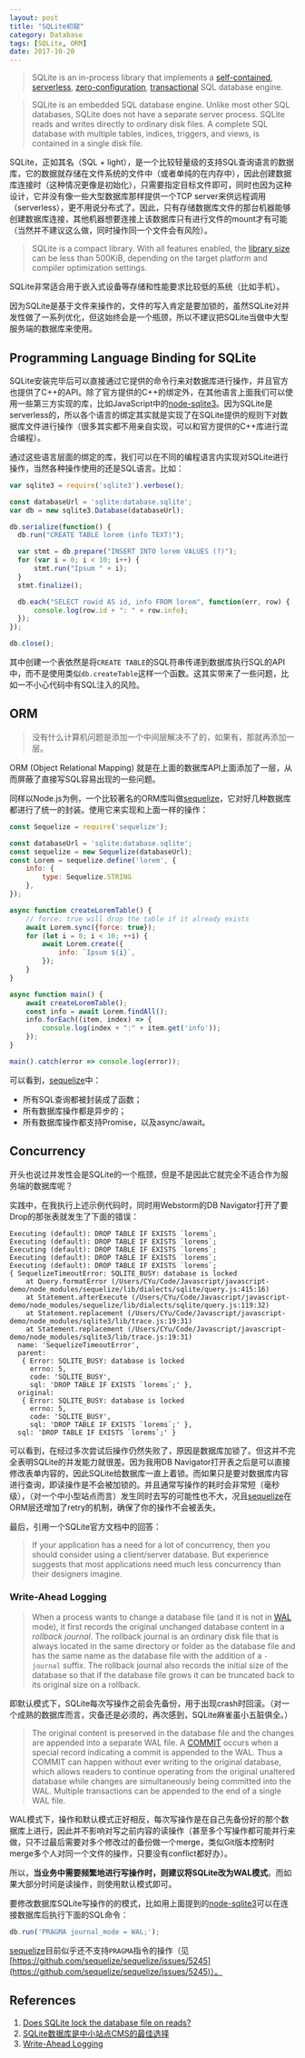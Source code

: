 ```yaml
---
layout: post
title: "SQLite初窥"
category: Database
tags: [SQLite, ORM]
date: 2017-10-20
---
```


> SQLite is an in-process library that implements a [self-contained](https://www.sqlite.org/selfcontained.html), [serverless](https://www.sqlite.org/serverless.html), [zero-configuration](https://www.sqlite.org/zeroconf.html), [transactional](https://www.sqlite.org/transactional.html) SQL database engine.

> SQLite is an embedded SQL database engine. Unlike most other SQL databases, SQLite does not have a separate server process. SQLite reads and writes directly to ordinary disk files. A complete SQL database with multiple tables, indices, triggers, and views, is contained in a single disk file. 

SQLite，正如其名（SQL + light），是一个比较轻量级的支持SQL查询语言的数据库，它的数据就存储在文件系统的文件中（或者单纯的在内存中），因此创建数据库连接时（这种情况更像是初始化），只需要指定目标文件即可，同时也因为这种设计，它并没有像一些大型数据库那样提供一个TCP server来供远程调用（serverless），更不用说分布式了。因此，只有存储数据库文件的那台机器能够创建数据库连接，其他机器想要连接上该数据库只有进行文件的mount才有可能（当然并不建议这么做，同时操作同一个文件会有风险）。

> SQLite is a compact library. With all features enabled, the [library size](https://www.sqlite.org/footprint.html) can be less than 500KiB, depending on the target platform and compiler optimization settings.

SQLite非常适合用于嵌入式设备等存储和性能要求比较低的系统（比如手机）。

因为SQLite是基于文件来操作的，文件的写入肯定是要加锁的，虽然SQLite对并发性做了一系列优化，但这始终会是一个瓶颈，所以不建议把SQLite当做中大型服务端的数据库来使用。

<!--break-->

## Programming Language Binding for SQLite ##

SQLite安装完毕后可以直接通过它提供的命令行来对数据库进行操作，并且官方也提供了C++的API。除了官方提供的C++的绑定外，在其他语言上面我们可以使用一些第三方实现的库，比如JavaScript中的[node-sqlite3](https://github.com/mapbox/node-sqlite3)。因为SQLite是serverless的，所以各个语言的绑定其实就是实现了在SQLite提供的规则下对数据库文件进行操作（很多其实都不用亲自实现，可以和官方提供的C++库进行混合编程）。

通过这些语言层面的绑定的库，我们可以在不同的编程语言内实现对SQLite进行操作，当然各种操作使用的还是SQL语言。比如：

```javascript
var sqlite3 = require('sqlite3').verbose();

const databaseUrl = 'sqlite:database.sqlite';
var db = new sqlite3.Database(databaseUrl);

db.serialize(function() {
  db.run("CREATE TABLE lorem (info TEXT)");

  var stmt = db.prepare("INSERT INTO lorem VALUES (?)");
  for (var i = 0; i < 10; i++) {
      stmt.run("Ipsum " + i);
  }
  stmt.finalize();

  db.each("SELECT rowid AS id, info FROM lorem", function(err, row) {
      console.log(row.id + ": " + row.info);
  });
});

db.close();
```

其中创建一个表依然是将`CREATE TABLE`的SQL符串传递到数据库执行SQL的API中，而不是使用类似`db.createTable`这样一个函数。这其实带来了一些问题，比如一不小心代码中有SQL注入的风险。

## ORM ##

> 没有什么计算机问题是添加一个中间层解决不了的，如果有，那就再添加一层。

ORM (Object Relational Mapping) 就是在上面的数据库API上面添加了一层，从而屏蔽了直接写SQL容易出现的一些问题。

同样以Node.js为例，一个比较著名的ORM库叫做[sequelize](https://github.com/sequelize/sequelize)，它对好几种数据库都进行了统一的封装。使用它来实现和上面一样的操作：

```javascript
const Sequelize = require('sequelize');

const databaseUrl = 'sqlite:database.sqlite';
const sequelize = new Sequelize(databaseUrl);
const Lorem = sequelize.define('lorem', {
    info: {
        type: Sequelize.STRING
    },
});

async function createLoremTable() {
    // force: true will drop the table if it already exists
    await Lorem.sync({force: true});
    for (let i = 0; i < 10; ++i) {
        await Lorem.create({
            info: `Ipsum ${i}`,
        });
    }
}

async function main() {
    await createLoremTable();
    const info = await Lorem.findAll();
    info.forEach((item, index) => {
        console.log(index + ":" + item.get('info'));
    });
}

main().catch(error => console.log(error));
```

可以看到，[sequelize](https://github.com/sequelize/sequelize)中：

- 所有SQL查询都被封装成了函数；
- 所有数据库操作都是异步的；
- 所有数据库操作都支持Promise，以及async/await。

## Concurrency ##

开头也说过并发性会是SQLite的一个瓶颈，但是不是因此它就完全不适合作为服务端的数据库呢？

实践中，在我执行上述示例代码时，同时用Webstorm的DB Navigator打开了要Drop的那张表就发生了下面的错误：

```
Executing (default): DROP TABLE IF EXISTS `lorems`;
Executing (default): DROP TABLE IF EXISTS `lorems`;
Executing (default): DROP TABLE IF EXISTS `lorems`;
Executing (default): DROP TABLE IF EXISTS `lorems`;
Executing (default): DROP TABLE IF EXISTS `lorems`;
{ SequelizeTimeoutError: SQLITE_BUSY: database is locked
    at Query.formatError (/Users/CYu/Code/Javascript/javascript-demo/node_modules/sequelize/lib/dialects/sqlite/query.js:415:16)
    at Statement.afterExecute (/Users/CYu/Code/Javascript/javascript-demo/node_modules/sequelize/lib/dialects/sqlite/query.js:119:32)
    at Statement.replacement (/Users/CYu/Code/Javascript/javascript-demo/node_modules/sqlite3/lib/trace.js:19:31)
    at Statement.replacement (/Users/CYu/Code/Javascript/javascript-demo/node_modules/sqlite3/lib/trace.js:19:31)
  name: 'SequelizeTimeoutError',
  parent: 
   { Error: SQLITE_BUSY: database is locked
     errno: 5,
     code: 'SQLITE_BUSY',
     sql: 'DROP TABLE IF EXISTS `lorems`;' },
  original: 
   { Error: SQLITE_BUSY: database is locked
     errno: 5,
     code: 'SQLITE_BUSY',
     sql: 'DROP TABLE IF EXISTS `lorems`;' },
  sql: 'DROP TABLE IF EXISTS `lorems`;' }
```

可以看到，在经过多次尝试后操作仍然失败了，原因是数据库加锁了。但这并不完全表明SQLite的并发能力就很差。因为我用DB Navigator打开表之后是可以直接修改表单内容的，因此SQLite给数据库一直上着锁。而如果只是要对数据库内容进行查询，即读操作是不会被加锁的。并且通常写操作的耗时会非常短（毫秒级），（对一个中小型站点而言）发生同时去写的可能性也不大，况且[sequelize](https://github.com/sequelize/sequelize)在ORM层还增加了retry的机制，确保了你的操作不会被丢失。

最后，引用一个SQLite官方文档中的回答：

> If your application has a need for a lot of concurrency, then you should consider using a client/server database. But experience suggests that most applications need much less concurrency than their designers imagine.

### Write-Ahead Logging

> When a process wants to change a database file (and it is not in [WAL](http://www.sqlite.org/wal.html) mode), it first records the original unchanged database content in a *rollback journal*. The rollback journal is an ordinary disk file that is always located in the same directory or folder as the database file and has the same name as the database file with the addition of a `-journal` suffix. The rollback journal also records the initial size of the database so that if the database file grows it can be truncated back to its original size on a rollback.

即默认模式下，SQLite每次写操作之前会先备份，用于出现crash时回滚。（对一个成熟的数据库而言，灾备还是必须的，再次感到，SQLite麻雀虽小五脏俱全。）

> The original content is preserved in the database file and the changes are appended into a separate WAL file. A [COMMIT](http://www.sqlite.org/lang_transaction.html) occurs when a special record indicating a commit is appended to the WAL. Thus a COMMIT can happen without ever writing to the original database, which allows readers to continue operating from the original unaltered database while changes are simultaneously being committed into the WAL. Multiple transactions can be appended to the end of a single WAL file.

WAL模式下，操作和默认模式正好相反，每次写操作是在自己先备份好的那个数据库上进行，因此并不影响对写之前内容的读操作（甚至多个写操作都可能并行来做，只不过最后需要对多个修改过的备份做一个merge，类似Git版本控制时merge多个人对同一个文件的操作，只要没有conflict都好办）。

所以，**当业务中需要频繁地进行写操作时，则建议将SQLite改为WAL模式**。而如果大部分时间是读操作，则使用默认模式即可。

要修改数据库SQLite写操作的的模式，比如用上面提到的[node-sqlite3](https://github.com/mapbox/node-sqlite3)可以在连接数据库后执行下面的SQL命令：

```javascript
db.run('PRAGMA journal_mode = WAL;');
```

[sequelize](https://github.com/sequelize/sequelize)目前似乎还不支持`PRAGMA`指令的操作（见[https://github.com/sequelize/sequelize/issues/5245](https://github.com/sequelize/sequelize/issues/5245)）。

## References ##

1. [Does SQLite lock the database file on reads?](https://stackoverflow.com/questions/1005206/does-sqlite-lock-the-database-file-on-reads)
2. [SQLite数据库是中小站点CMS的最佳选择](http://dbanotes.net/database/sqlite_cms.html)
3. [Write-Ahead Logging](http://www.sqlite.org/wal.html)

